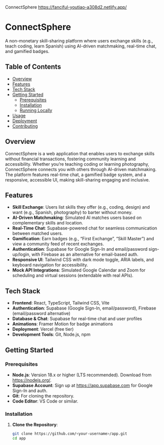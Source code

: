 ConnectSphere
https://fanciful-youtiao-a308d2.netlify.app/

# ConnectSphere

A non-monetary skill-sharing platform where users exchange skills (e.g., teach coding, learn Spanish) using AI-driven matchmaking, real-time chat, and gamified badges.

## Table of Contents
- [Overview](#overview)
- [Features](#features)
- [Tech Stack](#tech-stack)
- [Getting Started](#getting-started)
  - [Prerequisites](#prerequisites)
  - [Installation](#installation)
  - [Running Locally](#running-locally)
- [Usage](#usage)
- [Deployment](#deployment)
- [Contributing](#contributing)

## Overview
ConnectSphere is a web application that enables users to exchange skills without financial transactions, fostering community learning and accessibility. Whether you’re teaching coding or learning photography, ConnectSphere connects you with others through AI-driven matchmaking. The platform features real-time chat, a gamified badge system, and a responsive, accessible UI, making skill-sharing engaging and inclusive.

## Features
- **Skill Exchange**: Users list skills they offer (e.g., coding, design) and want (e.g., Spanish, photography) to barter without money.
- **AI-Driven Matchmaking**: Simulated AI matches users based on complementary skills and location.
- **Real-Time Chat**: Supabase-powered chat for seamless communication between matched users.
- **Gamification**: Earn badges (e.g., “First Exchange”, “Skill Master”) and view a community feed of recent exchanges.
- **Authentication**: Supabase for Google Sign-In and email/password sign-up/login, with Firebase as an alternative for email-based auth.
- **Responsive UI**: Tailwind CSS with dark mode toggle, ARIA labels, and keyboard navigation for accessibility.
- **Mock API Integrations**: Simulated Google Calendar and Zoom for scheduling and virtual sessions (extendable with real APIs).

## Tech Stack
- **Frontend**: React, TypeScript, Tailwind CSS, Vite
- **Authentication**: Supabase (Google Sign-In, email/password), Firebase (email/password alternative)
- **Database & Chat**: Supabase for real-time chat and user profiles
- **Animations**: Framer Motion for badge animations
- **Deployment**: Vercel (free tier)
- **Development Tools**: Git, Node.js, npm

## Getting Started

### Prerequisites
- **Node.js**: Version 18.x or higher (LTS recommended). Download from <https://nodejs.org/>.
- **Supabase Account**: Sign up at <https://app.supabase.com> for Google Sign-In and auth.
- **Git**: For cloning the repository.
- **Code Editor**: VS Code or similar.

### Installation
1. **Clone the Repository**:
   ```bash
   git clone https://github.com/<your-username>/app.git
   cd app
